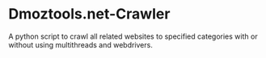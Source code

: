 # Dmoztools.net-Crawler
A python script to crawl all related websites to specified categories with or without using multithreads and webdrivers.
